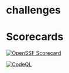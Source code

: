 # challenges

# Scorecards
[![OpenSSF
Scorecard](https://api.securityscorecards.dev/projects/github.com/wariyakunatorn/challenges/badge)](https://api.securityscorecards.dev/projects/github.com/wariyakunatorn/challenges)

[![CodeQL
](https://github.com/wariyakunatorn/challenges/actions/workflows/codeql-analysis.yml/badge.svg?branch=main&event=push)](https://github.com/wariyakunatorn/challenges/actions/workflows/codeql-analysis.yml)
